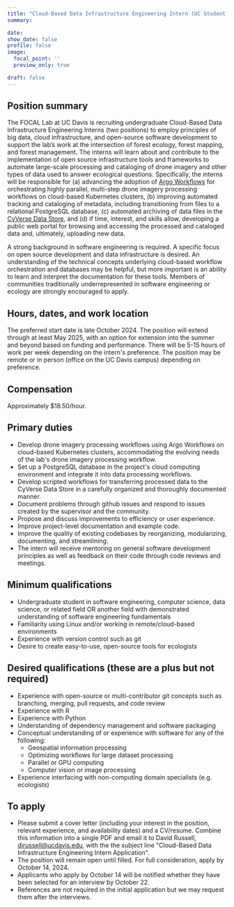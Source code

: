 ```yaml
---
title: "Cloud-Based Data Infrastructure Engineering Intern (UC Student)"
summary: 

date:
show_date: false
profile: false
image:
  focal_point: ''
  preview_only: true

draft: false
---
```



## Position summary
The FOCAL Lab at UC Davis is recruiting undergraduate Cloud-Based Data Infrastructure Engineering Interns (two positions) to employ principles of big data, cloud infrastructure, and open-source software development to support the lab’s work at the intersection of forest ecology, forest mapping, and forest management. The interns will learn about and contribute to the implementation of open source infrastructure tools and frameworks to automate large-scale processing and cataloging of drone imagery and other types of data used to answer ecological questions. Specifically, the interns will be responsible for (a) advancing the adoption of [Argo Workflows](https://argoproj.github.io/workflows/) for orchestrating highly parallel, multi-step drone imagery processing workflows on cloud-based Kubernetes clusters, (b) improving automated tracking and cataloging of metadata, including transitioning from files to a relational PostgreSQL database, (c) automated archiving of data files in the [CyVerse Data Store](https://cyverse.org/data-store), and (d) if time, interest, and skills allow, developing a public web portal for browsing and accessing the processed and cataloged data and, ultimately, uploading new data.

A strong background in software engineering is required. A specific focus on open source development and data infrastructure is desired. An understanding of the technical concepts underlying cloud-based workflow orchestration and databases may be helpful, but more important is an ability to learn and interpret the documentation for these tools. Members of communities traditionally underrepresented in software engineering or ecology are strongly encouraged to apply.

## Hours, dates, and work location
The preferred start date is late October 2024. The position will extend through at least May 2025, with an option for extension into the summer and beyond based on funding and performance. There will be 5-15 hours of work per week depending on the intern's preference. The position may be remote or in person (office on the UC Davis campus) depending on preference.

## Compensation
Approximately $18.50/hour.

## Primary duties
* Develop drone imagery processing workflows using Argo Workflows on cloud-based Kubernetes clusters, accommodating the evolving needs of the lab's drone imagery processing workflow.
* Set up a PostgreSQL database in the project's cloud computing environment and integrate it into data processing workflows.
* Develop scripted workflows for transferring processed data to the CyVerse Data Store in a carefully organized and thoroughly documented manner.
* Document problems through github issues and respond to issues created by the supervisor and the community.
* Propose and discuss improvements to efficiency or user experience.
* Improve project-level documentation and example code.
* Improve the quality of existing codebases by reorganizing, modularizing, documenting, and streamlining.
* The intern will receive mentoring on general software development principles as well as feedback on their code through code reviews and meetings.

## Minimum qualifications
* Undergraduate student in software engineering, computer science, data science, or related field OR another field with demonstrated understanding of software engineering fundamentals
* Familiarity using Linux and/or working in remote/cloud-based environments
* Experience with version control such as git
* Desire to create easy-to-use, open-source tools for ecologists

## Desired qualifications (these are a plus but not required)
* Experience with open-source or multi-contributor git concepts such as branching, merging, pull requests, and code review
* Experience with R
* Experience with Python
* Understanding of dependency management and software packaging
* Conceptual understanding of or experience with software for any of the following:
  * Geospatial information processing
  * Optimizing workflows for large dataset processing
  * Parallel or GPU computing
  * Computer vision or image processing
* Experience interfacing with non-computing domain specialists (e.g. ecologists)

## To apply
* Please submit a cover letter (including your interest in the position, relevant experience, and availability dates) and a CV/resume. Combine this information into a single PDF and email it to David Russell, [djrussell@ucdavis.edu](mailto:djrussell@ucdavis.edu), with the the subject line "Cloud-Based Data Infrastructure Engineering Intern Application".
* The position will remain open until filled. For full consideration, apply by October 14, 2024.
* Applicants who apply by October 14 will be notified whether they have been selected for an interview by October 22.
* References are not required in the initial application but we may request them after the interviews.
